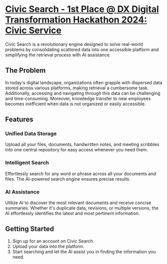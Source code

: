 # [Civic Search - 1st Place @ DX Digital Transformation Hackathon 2024: Civic Service](https://dxhub.calpoly.edu/hackathon/#:~:text=Winning%20Teams-,%231%20%3A%20Civic%20Search,-The%20Problem)

Civic Search is a revolutionary engine designed to solve real-world problems by consolidating scattered data into one accessible platform and simplifying the retrieval process with AI assistance.

## The Problem

In today's digital landscape, organizations often grapple with dispersed data stored across various platforms, making retrieval a cumbersome task. Additionally, accessing and navigating through this data can be challenging and time-consuming. Moreover, knowledge transfer to new employees becomes inefficient when data is not organized or easily accessible.

## Features

### Unified Data Storage

Upload all your files, documents, handwritten notes, and meeting scribbles into one central repository for easy access whenever you need them.

### Intelligent Search

Effortlessly search for any word or phrase across all your documents and files. The AI-powered search engine ensures precise results.

### AI Assistance

Utilize AI to discover the most relevant documents and receive concise summaries. Whether it's duplicate data, revisions, or multiple versions, the AI effortlessly identifies the latest and most pertinent information.

## Getting Started

1. Sign up for an account on Civic Search.
2. Upload your data into the platform.
3. Start searching and let the AI assist you in finding the information you need.
